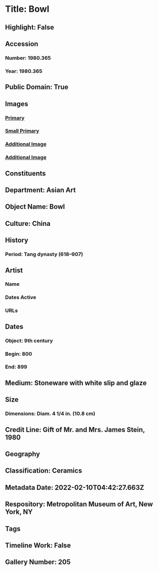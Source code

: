 # Title: Bowl
## Highlight: False
## Accession
### Number: 1980.365
### Year: 1980.365
## Public Domain: True
## Images
### [Primary](https://images.metmuseum.org/CRDImages/as/original/DP342523.jpg)
### [Small Primary](https://images.metmuseum.org/CRDImages/as/web-large/DP342523.jpg)
### [Additional Image](https://images.metmuseum.org/CRDImages/as/original/DP342508.jpg)
### [Additional Image](https://images.metmuseum.org/CRDImages/as/original/DP342522.jpg)
## Constituents
## Department: Asian Art
## Object Name: Bowl
## Culture: China
## History
### Period: Tang dynasty (618–907)
## Artist
### Name
### Dates Active
### URLs
## Dates
### Object: 9th century
### Begin: 800
### End: 899
## Medium: Stoneware with white slip and glaze
## Size
### Dimensions: Diam. 4 1/4 in. (10.8 cm)
## Credit Line: Gift of Mr. and Mrs. James Stein, 1980
## Geography
## Classification: Ceramics
## Metadata Date: 2022-02-10T04:42:27.663Z
## Respository: Metropolitan Museum of Art, New York, NY
## Tags
## Timeline Work: False
## Gallery Number: 205